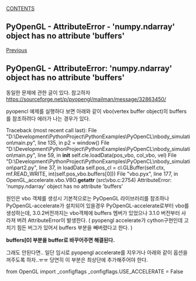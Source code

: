 [CONTENTS](README.md)
## PyOpenGL - AttributeError - 'numpy.ndarray' object has no attribute 'buffers' 
[Previous]()
## PyOpenGL - AttributeError: 'numpy.ndarray' object has no attribute 'buffers' 
동일한 문제에 관한 글이 있다. 참고하자
https://sourceforge.net/p/pyopengl/mailman/message/32863450/

pyopencl 예제를 실행하다 보면 아래와 같이 vbo(vertex buffer object)의 buffers를 참조하려다 에러가 나는 경우가 있다.

Traceback (most recent call last):
  File "D:\Development\PythonProject\PythonExamples\PyOpenCL\nbody_simulation\main.py", line 135, in <module>
    p2 = window()
  File "D:\Development\PythonProject\PythonExamples\PyOpenCL\nbody_simulation\main.py", line 59, in __init__
    self.cle.loadData(pos_vbo, col_vbo, vel)
  File "D:\Development\PythonProject\PythonExamples\PyOpenCL\nbody_simulation\part2.py", line 37, in loadData
    self.pos_cl = cl.GLBuffer(self.ctx, mf.READ_WRITE, int(self.pos_vbo.buffers[0]))
  File "vbo.pyx", line 177, in OpenGL_accelerate.vbo.VBO.__getattr__ (src\vbo.c:2754)
AttributeError: 'numpy.ndarray' object has no attribute 'buffers'

원인은 vbo 객체를 생성시 기본적으로는 PyOpenGL 라이브러리를 참조하나 PyOpenGL-accelerate가 설치되어 있을경우 PyOpenGL-accelerate로부터 vbo를 생성하는데, 3.0.2버전까지는 vbo객체에 buffers 멤버가 있었으나 3.1.0 버전부터 사라져 버려 AttributeError이 발생한다. ( pyopengl accelerate가 cython구현인데 고치기 힘든 버그가 있어서 buffers 부분을 빼버렸다고 한다. )

**buffers[0] 부분을 buffer로 바꾸어주면 해결된다.**

그래도 안된다면..
일단 임시로 pyopengl accelerate를 지우거나 아래와 같이 옵션을 꺼주도록 하자..ㅠㅠ
당연히 이 부분은 최상단에 추가해주어야 한다.

from OpenGL import _configflags
_configflags.USE_ACCELERATE = False